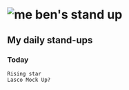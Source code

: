 # ![me](https://avatars2.githubusercontent.com/u/5232044?s=50&v=4) ben's stand up

## My daily stand-ups
 
### Today

    Rising star
    Lasco Mock Up?
